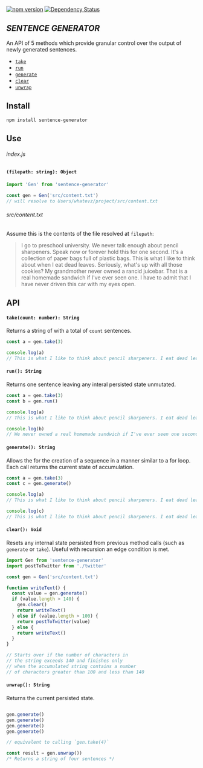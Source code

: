 [![npm version](https://badge.fury.io/js/sentence-generator.svg)](https://www.npmjs.com/package/sentence-generator) [![Dependency Status](https://david-dm.org/evturn/sentence-generator.svg)](https://www.npmjs.com/package/sentence-generator)

## _SENTENCE GENERATOR_

An API of 5 methods which provide granular control over the output of newly generated sentences.

- [`take`](https://github.com/evturn/sentence-generator#takecount-number-string)
- [`run`](https://github.com/evturn/sentence-generator#run-string)
- [`generate`](https://github.com/evturn/sentence-generator#generate-string)
- [`clear`](https://github.com/evturn/sentence-generator#clear-void)
- [`unwrap`](https://github.com/evturn/sentence-generator#unwrap-string)

## Install

`npm install sentence-generator`

## Use

###### index.js
#### `(filepath: string): Object`
```javascript
import 'Gen' from 'sentence-generator'

const gen = Gen('src/content.txt')
// will resolve to Users/whatevz/project/src/content.txt
```

###### src/content.txt
Assume this is the contents of the file resolved at `filepath`:
> I go to preschool university. We never talk enough about pencil sharpeners. Speak now or forever hold this for one second. It's a collection of paper bags full of plastic bags. This is what I like to think about when I eat dead leaves. Seriously, what's up with all those cookies? My grandmother never owned a rancid juicebar. That is a real homemade sandwich if I've ever seen one. I have to admit that I have never driven this car with my eyes open.

## API

#### `take(count: number): String`
Returns a string of with a total of `count` sentences.
```javascript
const a = gen.take(3)

console.log(a)
// This is what I like to think about pencil sharpeners. I eat dead leaves. We never owned a rancid juicebar. 
```

#### `run(): String`
Returns one sentence leaving any interal persisted state unmutated.
```javascript
const a = gen.take(3)
const b = gen.run()

console.log(a)
// This is what I like to think about pencil sharpeners. I eat dead leaves. We never owned a rancid juicebar. 

console.log(b)
// We never owned a real homemade sandwich if I've ever seen one second.
```

#### `generate(): String`
Allows the for the creation of a sequence in a manner similar to a for loop. Each call returns the current state of accumulation.
```javascript
const a = gen.take(3)
const c = gen.generate()

console.log(a)
// This is what I like to think about pencil sharpeners. I eat dead leaves. We never owned a rancid juicebar.

console.log(c)
// This is what I like to think about pencil sharpeners. I eat dead leaves. We never owned a rancid juicebar. Speak now or forever hold this car with all those cookies?
```

#### `clear(): Void`
Resets any internal state persisted from previous method calls (such as `generate` or `take`). Useful with recursion an edge condition is met.
```javascript
import Gen from 'sentence-generator'
import postToTwitter from './twitter'

const gen = Gen('src/content.txt')

function writeText() {
  const value = gen.generate()
  if (value.length > 140) {
    gen.clear()
    return writeText()
  } else if (value.length > 100) {
    return postToTwitter(value)
  } else {
    return writeText()
  }
}

// Starts over if the number of characters in
// the string exceeds 140 and finishes only 
// when the accumulated string contains a number
// of characters greater than 100 and less than 140
```

#### `unwrap(): String`
Returns the current persisted state.
```javascript

gen.generate()
gen.generate()
gen.generate()
gen.generate()

// equivalent to calling `gen.take(4)`

const result = gen.unwrap())
/* Returns a string of four sentences */
```

